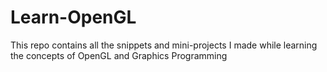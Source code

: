 # Learn-OpenGL
This repo contains all the snippets and mini-projects I made while learning the concepts of OpenGL and Graphics Programming
